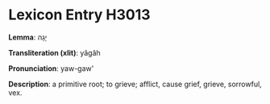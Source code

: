 # Lexicon Entry H3013

**Lemma**: יָגָה

**Transliteration (xlit)**: yâgâh

**Pronunciation**: yaw-gaw'

**Description**:
a primitive root; to grieve; afflict, cause grief, grieve, sorrowful, vex.
